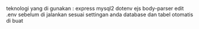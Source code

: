 teknologi yang di gunakan : express mysql2 dotenv ejs body-parser
edit .env sebelum di jalankan sesuai settingan anda
database dan tabel otomatis di buat
